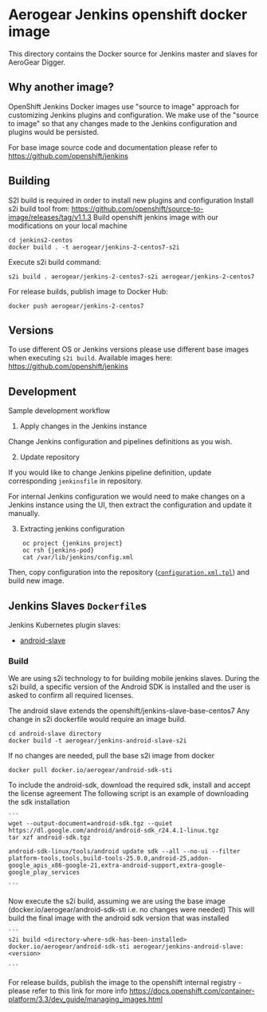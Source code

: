 # Aerogear Jenkins openshift docker image

This directory contains the Docker source for Jenkins master and slaves for AeroGear Digger.

## Why another image?

OpenShift Jenkins Docker images use "source to image" approach for customizing Jenkins plugins and configuration.
We make use of the "source to image" so that any changes made to the Jenkins configuration and plugins would be persisted.

For base image source code and documentation please refer to https://github.com/openshift/jenkins

## Building

S2I build is required in order to install new plugins and configuration
Install s2i build tool from: https://github.com/openshift/source-to-image/releases/tag/v1.1.3
Build openshift jenkins image with our modifications on your local machine

    cd jenkins2-centos
    docker build . -t aerogear/jenkins-2-centos7-s2i

Execute s2i build command:

    s2i build . aerogear/jenkins-2-centos7-s2i aerogear/jenkins-2-centos7

For release builds, publish image to Docker Hub:

    docker push aerogear/jenkins-2-centos7

## Versions

To use different OS or Jenkins versions please use different base images when executing `s2i build`.
Available images here: <https://github.com/openshift/jenkins>

## Development

Sample development workflow

1. Apply changes in the Jenkins instance

Change Jenkins configuration and pipelines definitions as you wish.

2. Update repository

If you would like to change Jenkins pipeline definition, update corresponding `jenkinsfile` in repository.

For internal Jenkins configuration we would need to make changes on a Jenkins instance using the UI,
then extract the configuration and update it manually.

3. Extracting jenkins configuration

```
    oc project {jenkins project}
    oc rsh {jenkins-pod}
    cat /var/lib/jenkins/config.xml
```

Then, copy configuration into the repository ([`configuration.xml.tpl`](./configuration/configuration.xml.tpl)) and build new image.


## Jenkins Slaves `Dockerfile`s

Jenkins Kubernetes plugin slaves:

-  [android-slave](./android-slave)

### Build

We are using s2i technology to for building mobile jenkins slaves. During the s2i build, a specific version of the Android SDK is installed and the user is asked to confirm all required licenses.

The android slave extends the openshift/jenkins-slave-base-centos7
Any change in s2i dockerfile would require an image build.

    cd android-slave directory
    docker build -t aerogear/jenkins-android-slave-s2i

If no changes are needed, pull the base s2i image from docker

```
docker pull docker.io/aerogear/android-sdk-sti

```

To include the android-sdk, download the required sdk, install and accept the license agreement
The following script is an example of downloading the sdk installation

    ```
    wget --output-document=android-sdk.tgz --quiet https://dl.google.com/android/android-sdk_r24.4.1-linux.tgz
    tar xzf android-sdk.tgz

    android-sdk-linux/tools/android update sdk --all --no-ui --filter platform-tools,tools,build-tools-25.0.0,android-25,addon-google_apis_x86-google-21,extra-android-support,extra-google-google_play_services

    ```
Now execute the s2i build, assuming we are using the base image (docker.io/aerogear/android-sdk-sti i.e. no changes were needed)
This will build the final image with the android sdk version that was installed

    ```
    s2i build <directory-where-sdk-has-been-installed> docker.io/aerogear/android-sdk-sti aerogear/jenkins-android-slave:<version>

    ```

For release builds, publish the image to the openshift internal registry - please refer to this link for more info
https://docs.openshift.com/container-platform/3.3/dev_guide/managing_images.html
